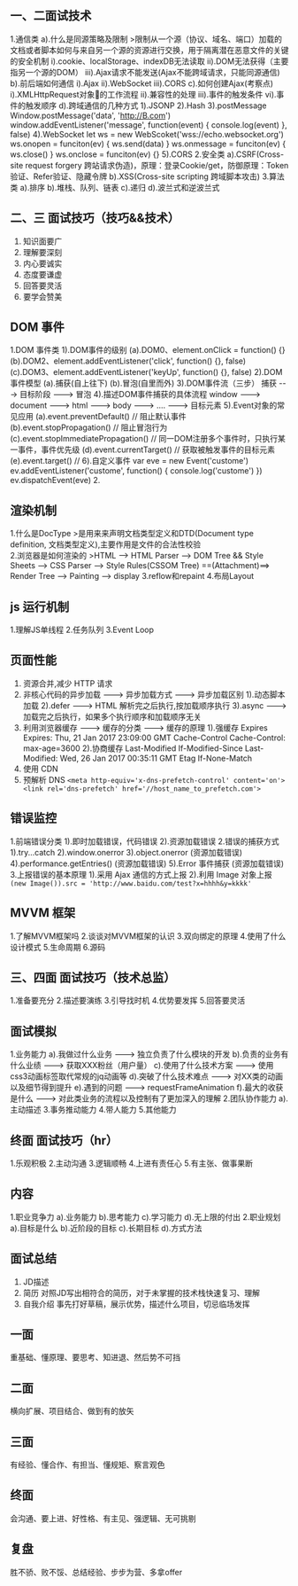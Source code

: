 ## 一、二面试技术
1.通信类
    a).什么是同源策略及限制
        >限制从一个源（协议、域名、端口）加载的文档或者脚本如何与来自另一个源的资源进行交换，用于隔离潜在恶意文件的关键的安全机制
        i).cookie、localStorage、indexDB无法读取
        ii).DOM无法获得（主要指另一个源的DOM）
        iii).Ajax请求不能发送(Ajax不能跨域请求，只能同源通信)
    b).前后端如何通信
        i).Ajax
        ii).WebSocket
        iii).CORS
    c).如何创建Ajax(考察点)
        i).XMLHttpRequest对象的工作流程
        ii).兼容性的处理
        iii).事件的触发条件
        vi).事件的触发顺序
    d).跨域通信的几种方式
        1).JSONP
        2).Hash
        3).postMessage
            <!-- 窗口A向窗口B发送信息,在B窗口下window对象监听message事件 -->
            Window.postMessage('data', 'http://B.com')
            <!-- 在B窗口监听 -->
            window.addEventListener('message', function(event) {
                console.log(event)
            }, false)
        4).WebSocket
            <!-- 参考阮一峰的博客 -->
            let ws = new WebScoket('wss://echo.websocket.org')
            ws.onopen = funciton(ev) {
                ws.send(data)
            }
            ws.onmessage = funciton(ev) {
                ws.close()
            }
            ws.onclose = funciton(ev) {}
        5).CORS
2.安全类
    a).CSRF(Cross-site request forgery 跨站请求伪造)，原理：登录Cookie/get，防御原理：Token验证、Refer验证、隐藏令牌 
    b).XSS(Cross-site scripting 跨域脚本攻击)
3.算法类
    a).排序
    b).堆栈、队列、链表
    c).递归
    d).波兰式和逆波兰式 

## 二、三 面试技巧（技巧&&技术）

1. 知识面要广
2. 理解要深刻
3. 内心要诚实
4. 态度要谦虚
5. 回答要灵活
6. 要学会赞美

## DOM 事件

1.DOM 事件类 
    1).DOM事件的级别
        (a).DOM0、element.onClick = function() {}
        (b).DOM2、element.addEventListener('click', function() {}, false)
        (c).DOM3、element.addEventListener('keyUp', function() {}, false)
    2).DOM事件模型
        (a).捕获(自上往下)
        (b).冒泡(自里而外)
    3).DOM事件流（三步）
        捕获 ---> 目标阶段 ---> 冒泡
    4).描述DOM事件捕获的具体流程
        window ---> document ---> html ---> body ---> .... ---> 目标元素
    5).Event对象的常见应用
        (a).event.preventDefault() // 阻止默认事件
        (b).event.stopPropagation() // 阻止冒泡行为
        (c).event.stopImmediatePropagation() // 同一DOM注册多个事件时，只执行某一事件，事件优先级
        (d).event.currentTarget() // 获取被触发事件的目标元素 
        (e).event.target() //
    6).自定义事件
        var eve = new Event('custome')
        ev.addEventListener('custome', function() { console.log('custome') })
        ev.dispatchEvent(eve)
2.

## 渲染机制
1.什么是DocType
    >是用来来声明文档类型定义和DTD(Document type definition, 文档类型定义),主要作用是文件的合法性校验  
2.浏览器是如何渲染的
    >HTML --> HTML Parser --> DOM Tree && Style Sheets --> CSS Parser --> Style Rules(CSSOM Tree) ==(Attachment)==> Render Tree --> Painting --> display
3.reflow和repaint
4.布局Layout

## js 运行机制
1.理解JS单线程
2.任务队列
3.Event Loop

## 页面性能

1. 资源合并,减少 HTTP 请求
2. 非核心代码的异步加载 ---> 异步加载方式 ---> 异步加载区别
   1).动态脚本加载
   2).defer ---> HTML 解析完之后执行,按加载顺序执行
   3).async ---> 加载完之后执行，如果多个执行顺序和加载顺序无关
3. 利用浏览器缓存 ---> 缓存的分类 ---> 缓存的原理
   1).强缓存
   Expires Expires: Thu, 21 Jan 2017 23:09:00 GMT
   Cache-Control Cache-Control: max-age=3600
   2).协商缓存
   Last-Modified If-Modified-Since Last-Modified: Wed, 26 Jan 2017 00:35:11 GMT
   Etag If-None-Match
4. 使用 CDN
5. 预解析 DNS
   `<meta http-equiv='x-dns-prefetch-control' content='on'> <link rel='dns-prefetch' href='//host_name_to_prefetch.com'>`

## 错误监控

1.前端错误分类
    1).即时加载错误，代码错误
    2).资源加载错误 
2.错误的捕获方式
    1).try...catch
    2).window.onerror
    3).object.onerror (资源加载错误)
    4).performance.getEntries() (资源加载错误)
    5).Error 事件捕获 (资源加载错误) 
3.上报错误的基本原理
    1).采用 Ajax 通信的方式上报
    2).利用 Image 对象上报
`(new Image()).src = 'http://www.baidu.com/test?x=hhhh&y=kkkk'`

## MVVM 框架
1.了解MVVM框架吗
2.谈谈对MVVM框架的认识
3.双向绑定的原理
4.使用了什么设计模式
5.生命周期
6.源码

## 三、四面 面试技巧（技术总监）
 
1.准备要充分
2.描述要演练
3.引导找时机
4.优势要发挥
5.回答要灵活

## 面试模拟
1.业务能力
    a).我做过什么业务 ---> 独立负责了什么模块的开发
    b).负责的业务有什么业绩 ---> 获取XXX粉丝（用户量）
    c).使用了什么技术方案 ---> 使用css3动画标签取代常规的jq动画等
    d).突破了什么技术难点 ---> 对XX类的动画以及细节得到提升
    e).遇到的问题 ---> requestFrameAnimation
    f).最大的收获是什么 ---> 对此类业务的流程以及控制有了更加深入的理解
2.团队协作能力
    a).主动描述
3.事务推动能力
4.带人能力
5.其他能力

## 终面 面试技巧（hr）
1.乐观积极
2.主动沟通 
3.逻辑顺畅
4.上进有责任心
5.有主张、做事果断

## 内容
1.职业竞争力
    a).业务能力
    b).思考能力
    c).学习能力
    d).无上限的付出 
2.职业规划
    a).目标是什么
    b).近阶段的目标
    c).长期目标
    d).方式方法

## 面试总结
1. JD描述
2. 简历
    对照JD写出相符合的简历，对于未掌握的技术栈快速复习、理解
3. 自我介绍
    事先打好草稿，展示优势，描述什么项目，切忌临场发挥

## 一面
重基础、懂原理、要思考、知进退、然后势不可挡
## 二面
横向扩展、项目结合、做到有的放矢
## 三面
有经验、懂合作、有担当、懂规矩、察言观色
## 终面
会沟通、要上进、好性格、有主见、强逻辑、无可挑剔
## 复盘
胜不骄、败不馁、总结经验、步步为营、多拿offer